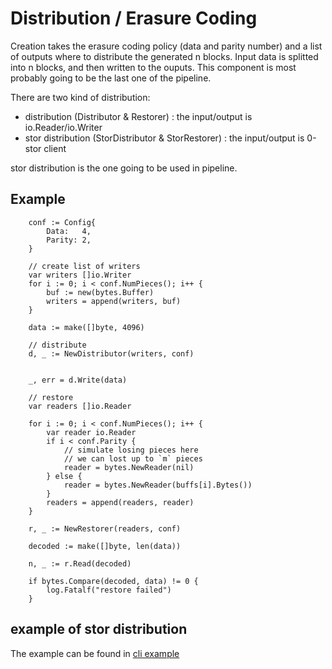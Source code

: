 # Distribution / Erasure Coding

Creation takes the erasure coding policy (data and parity number) and a list of outputs where to distribute the generated n blocks.
Input data is splitted into n blocks, and then written to the ouputs. This component is most probably going to be the last one of the pipeline.

There are two kind of distribution:
- distribution (Distributor & Restorer) : the input/output is io.Reader/io.Writer
- stor distribution (StorDistributor & StorRestorer) : the input/output is 0-stor client

stor distribution is the one going to be used in pipeline.

## Example

```
	conf := Config{
		Data:   4,
		Parity: 2,
	}

	// create list of writers
	var writers []io.Writer
	for i := 0; i < conf.NumPieces(); i++ {
		buf := new(bytes.Buffer)
		writers = append(writers, buf)
	}
	
	data := make([]byte, 4096)

	// distribute
	d, _ := NewDistributor(writers, conf)


	_, err = d.Write(data)

	// restore
	var readers []io.Reader

	for i := 0; i < conf.NumPieces(); i++ {
		var reader io.Reader
		if i < conf.Parity {
			// simulate losing pieces here
			// we can lost up to `m` pieces
			reader = bytes.NewReader(nil)
		} else {
			reader = bytes.NewReader(buffs[i].Bytes())
		}
		readers = append(readers, reader)
	}

	r, _ := NewRestorer(readers, conf)

	decoded := make([]byte, len(data))

	n, _ := r.Read(decoded)

	if bytes.Compare(decoded, data) != 0 {
		log.Fatalf("restore failed")
	}
```

## example of stor distribution

The example can be found in [cli example](../../cmd/cli)
